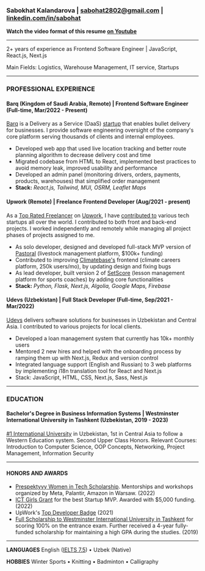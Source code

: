 ### Sabokhat Kalandarova |  sabohat2802@gmail.com | [linkedin.com/in/sabohat](https://markdownlivepreview.com/)

**Watch the video format of this resume [on Youtube](https://youtu.be/-tRKjOThaGw)**

----------------------------------------------------------------
2+ years of experience as Frontend Software Engineer | JavaScript, React.js, Next.js

Main Fields: Logistics, Warehouse Management, IT service, Startups

----------------------------------------------------------------

### PROFESSIONAL EXPERIENCE

#### Barq (Kingdom of Saudi Arabia, Remote) | Frontend Software Engineer (Full-time, Mar/2022 - Present)

[Barq](https://barqfleet.com) is a Delivery as a Service (DaaS) [startup](https://www.crunchbase.com/organization/barq) that enables bullet delivery for businesses. I provide software engineering oversight of the company's core platform serving thousands of clients and internal employees.
- Developed web app that used live location tracking and better route planning algorithm to decrease delivery cost and time
- Migrated codebase from HTML to React, implemented best practices to avoid memory leak, improved usability and performance
- Developed an admin panel (monitoring drivers, orders, payments, products, warehouses) that simplified order management
- **Stack:** *React.js, Tailwind, MUI, OSRM, Leaflet Maps*
  
#### Upwork (Remote) | Freelance Frontend Developer (Aug/2021 - present)

As a [Top Rated Freelancer](https://support.upwork.com/hc/en-us/articles/211068468-Top-Rated) on [Upwork](https://www.upwork.com), I have [contributed to]((https://www.upwork.com/freelancers/~0196f9c364d3f041da)) various tech startups all over the world. I contributed to both front and back-end projects. I worked independently and remotely while managing all project phases of projects assigned to me.
- As solo developer, designed and developed full-stack MVP version of [Pastoral](https://www.pastoral.ai/) (livestock management platform, $100k+ funding)
- Contributed to improving [Climatebase's](https://climatebase.org/) frontend (climate careers platform, 250k users/mo), by updating design and fixing bugs
- As lead developer, built version 2 of [SetScore](https://www.setscore.com/) (lesson management platform for sports coaches) by adding core functionalities
- **Stack:** *Python, Flask, Next.js, Algolia, Google Maps, Firebase*

#### Udevs (Uzbekistan) | Full Stack Developer (Full-time, Sep/2021 - Mar/2022)
[Udevs](https://www.linkedin.com/company/udevs-io/) delivers software solutions for businesses in Uzbekistan and Central Asia. I contributed to various projects for local clients.
- Developed a loan management system that currently has 10k+ monthly users
- Mentored 2 new hires and helped with the onboarding process by ramping them up with Next.js, Redux and version control
- Integrated language support (English and Russian) to 3 web platforms by implementing i18n translation tool for React and Next.js
- Stack: JavaScript, HTML, CSS, Next.js, Sass, Nest.js

----------------------------------------------------------------

### EDUCATION

#### Bachelor's Degree in Business Information Systems | Westminster International University in Tashkent (Uzbekistan, 2019 - 2023)
[#1 International University](https://globalscholarships.com/best-universities-uzbekistan/) in Uzbekistan, 1st in Central Asia to follow a Western Education system. Second Upper Class Honors. Relevant Courses: Introduction to Computer Science, OOP Concepts, Networking, Project Management, Information Security

----------------------------------------------------------------

#### HONORS AND AWARDS

- [Prespektyvy Women in Tech Scholarship](https://it-park.uz/en/itpark/news/scholarship-program-perspektywy-women-in-tech-summit). Mentorships and workshops organized by Meta, Palantir, Amazon in Warsaw. (2022)
- [ICT Girls Grant](https://kun.uz/uz/56501484) for the best Startup MVP. Awarded with $5,000 funding. (2022)
- UpWork's [Top Developer Badge](https://www.upwork.com/freelancers/~0196f9c364d3f041da) (2021)
- [Full Scholarship to Westminster International University in Tashkent](https://www.wiut.uz/scholarship) for scoring 100% on the entrance exam. Further received a 4-year fully-funded scholarship for maintaining a high GPA during the studies. (2019)

----------------------------------------------------------------

**LANGUAGES** English ([IELTS 7.5](https://drive.google.com/file/d/1rJJBlvBoWDgu2gZmdqLNPO4enHhZ055w/view?usp=sharing)) • Uzbek (Native)

**HOBBIES** Winter Sports • Knitting • Badminton • Calligraphy